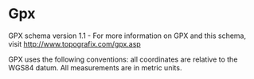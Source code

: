 # Gpx
 

  GPX schema version 1.1 - For more information on GPX and this schema, visit http://www.topografix.com/gpx.asp

  GPX uses the following conventions: all coordinates are relative to the WGS84 datum.  All measurements are in metric units.
 